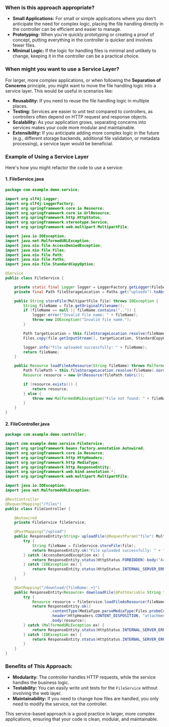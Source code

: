 ### When is this approach appropriate?

- **Small Applications:** For small or simple applications where you don't anticipate the need for complex logic, placing the file handling directly in the controller can be efficient and easier to manage.
- **Prototyping:** When you're quickly prototyping or creating a proof of concept, putting everything in the controller is quicker and involves fewer files.
- **Minimal Logic:** If the logic for handling files is minimal and unlikely to change, keeping it in the controller can be a practical choice.

### When might you want to use a Service Layer?

For larger, more complex applications, or when following the **Separation of Concerns** principle, you might want to move the file handling logic into a service layer. This would be useful in scenarios like:

- **Reusability:** If you need to reuse the file handling logic in multiple places.
- **Testing:** Services are easier to unit test compared to controllers, as controllers often depend on HTTP request and response objects.
- **Scalability:** As your application grows, separating concerns into services makes your code more modular and maintainable.
- **Extensibility:** If you anticipate adding more complex logic in the future (e.g., different storage backends, additional file validation, or metadata processing), a service layer would be beneficial.

### Example of Using a Service Layer

Here's how you might refactor the code to use a service:

#### 1. **FileService.java**

```java
package com.example.demo.service;

import org.slf4j.Logger;
import org.slf4j.LoggerFactory;
import org.springframework.core.io.Resource;
import org.springframework.core.io.UrlResource;
import org.springframework.http.HttpStatus;
import org.springframework.stereotype.Service;
import org.springframework.web.multipart.MultipartFile;

import java.io.IOException;
import java.net.MalformedURLException;
import java.nio.file.AccessDeniedException;
import java.nio.file.Files;
import java.nio.file.Path;
import java.nio.file.Paths;
import java.nio.file.StandardCopyOption;

@Service
public class FileService {

    private static final Logger logger = LoggerFactory.getLogger(FileService.class);
    private final Path fileStorageLocation = Paths.get("uploads").toAbsolutePath().normalize();

    public String storeFile(MultipartFile file) throws IOException {
        String fileName = file.getOriginalFilename();
        if (fileName == null || fileName.contains("..")) {
            logger.error("Invalid file name: " + fileName);
            throw new IOException("Invalid file name.");
        }

        Path targetLocation = this.fileStorageLocation.resolve(fileName);
        Files.copy(file.getInputStream(), targetLocation, StandardCopyOption.REPLACE_EXISTING);

        logger.info("File uploaded successfully: " + fileName);
        return fileName;
    }

    public Resource loadFileAsResource(String fileName) throws MalformedURLException {
        Path filePath = this.fileStorageLocation.resolve(fileName).normalize();
        Resource resource = new UrlResource(filePath.toUri());

        if (resource.exists()) {
            return resource;
        } else {
            throw new MalformedURLException("File not found: " + fileName);
        }
    }
}
```

#### 2. **FileController.java**

```java
package com.example.demo.controller;

import com.example.demo.service.FileService;
import org.springframework.beans.factory.annotation.Autowired;
import org.springframework.core.io.Resource;
import org.springframework.http.HttpHeaders;
import org.springframework.http.MediaType;
import org.springframework.http.ResponseEntity;
import org.springframework.web.bind.annotation.*;
import org.springframework.web.multipart.MultipartFile;

import java.io.IOException;
import java.net.MalformedURLException;

@RestController
@RequestMapping("/files")
public class FileController {

    @Autowired
    private FileService fileService;

    @PostMapping("/upload")
    public ResponseEntity<String> uploadFile(@RequestParam("file") MultipartFile file) {
        try {
            String fileName = fileService.storeFile(file);
            return ResponseEntity.ok("File uploaded successfully: " + fileName);
        } catch (AccessDeniedException ex) {
            return ResponseEntity.status(HttpStatus.FORBIDDEN).body("Access denied: " + ex.getMessage());
        } catch (IOException ex) {
            return ResponseEntity.status(HttpStatus.INTERNAL_SERVER_ERROR).body("Could not upload the file: " + ex.getMessage());
        }
    }

    @GetMapping("/download/{fileName:.+}")
    public ResponseEntity<Resource> downloadFile(@PathVariable String fileName) {
        try {
            Resource resource = fileService.loadFileAsResource(fileName);
            return ResponseEntity.ok()
                    .contentType(MediaType.parseMediaType(Files.probeContentType(resource.getFile().toPath())))
                    .header(HttpHeaders.CONTENT_DISPOSITION, "attachment; filename=\"" + resource.getFilename() + "\"")
                    .body(resource);
        } catch (MalformedURLException ex) {
            return ResponseEntity.status(HttpStatus.INTERNAL_SERVER_ERROR).body(null);
        } catch (IOException ex) {
            return ResponseEntity.status(HttpStatus.INTERNAL_SERVER_ERROR).body(null);
        }
    }
}
```

### Benefits of This Approach:

- **Modularity:** The controller handles HTTP requests, while the service handles the business logic.
- **Testability:** You can easily write unit tests for the `FileService` without involving the web layer.
- **Maintainability:** If you need to change how files are handled, you only need to modify the service, not the controller.

This service-based approach is a good practice in larger, more complex applications, ensuring that your code is clean, modular, and maintainable.

